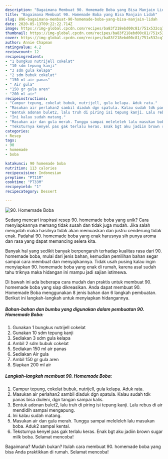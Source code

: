 ```yaml
---
description: "Bagaimana Membuat 90. Homemade Boba yang Bisa Manjain Lidah"
title: "Bagaimana Membuat 90. Homemade Boba yang Bisa Manjain Lidah"
slug: 896-bagaimana-membuat-90-homemade-boba-yang-bisa-manjain-lidah
date: 2020-05-13T09:22:22.714Z
image: https://img-global.cpcdn.com/recipes/ba83f218ebd00c81/751x532cq70/90-homemade-boba-foto-resep-utama.jpg
thumbnail: https://img-global.cpcdn.com/recipes/ba83f218ebd00c81/751x532cq70/90-homemade-boba-foto-resep-utama.jpg
cover: https://img-global.cpcdn.com/recipes/ba83f218ebd00c81/751x532cq70/90-homemade-boba-foto-resep-utama.jpg
author: Annie Chapman
ratingvalue: 4.2
reviewcount: 12
recipeingredient:
- "1 bungkus nutrijell cokelat"
- "10 sdm tepung kanji"
- "3 sdm gula kelapa"
- "2 sdm bubuk cokelat"
- "150 ml air panas"
- " Air gula"
- "150 gr gula aren"
- "200 ml air"
recipeinstructions:
- "Campur tepung, cokelat bubuk, nutrijell, gula kelapa. Aduk rata."
- "Masukan air perlahan2 sambil diaduk dgn spatula. Kalau sudah tdk panas bisa diuleni, dgn tangan sampai kalis."
- "Bentuk adonan bulet2, lalu truh di piring isi tepung kanji. Lalu rebus di air mendidih sampai mengapung."
- "Ini kalau sudah matang."
- "Masukan air dan gula merah. Tunggu sampai meleleleh lalu masukan boba. Aduk2 sampai kental."
- "Teksturnya kenyel pas gak terlalu keras. Enak bgt aku jadiin brown sugar milk boba. Selamat mencoba!"
categories:
- Resep
tags:
- 90
- homemade
- boba

katakunci: 90 homemade boba 
nutrition: 113 calories
recipecuisine: Indonesian
preptime: "PT11M"
cooktime: "PT33M"
recipeyield: "1"
recipecategory: Dessert

---
```



![90. Homemade Boba](https://img-global.cpcdn.com/recipes/ba83f218ebd00c81/751x532cq70/90-homemade-boba-foto-resep-utama.jpg)

Sedang mencari inspirasi resep 90. homemade boba yang unik? Cara menyiapkannya memang tidak susah dan tidak juga mudah. Jika salah mengolah maka hasilnya tidak akan memuaskan dan justru cenderung tidak enak. Padahal 90. homemade boba yang enak harusnya sih punya aroma dan rasa yang dapat memancing selera kita.



Banyak hal yang sedikit banyak berpengaruh terhadap kualitas rasa dari 90. homemade boba, mulai dari jenis bahan, kemudian pemilihan bahan segar sampai cara membuat dan menyajikannya. Tidak usah pusing kalau ingin menyiapkan 90. homemade boba yang enak di rumah, karena asal sudah tahu triknya maka hidangan ini mampu jadi sajian istimewa.


Di bawah ini ada beberapa cara mudah dan praktis untuk membuat 90. homemade boba yang siap dikreasikan. Anda dapat membuat 90. Homemade Boba menggunakan 8 jenis bahan dan 6 langkah pembuatan. Berikut ini langkah-langkah untuk menyiapkan hidangannya.

<!--inarticleads1-->

##### Bahan-bahan dan bumbu yang digunakan dalam pembuatan 90. Homemade Boba:

1. Gunakan 1 bungkus nutrijell cokelat
1. Gunakan 10 sdm tepung kanji
1. Sediakan 3 sdm gula kelapa
1. Ambil 2 sdm bubuk cokelat
1. Sediakan 150 ml air panas
1. Sediakan  Air gula
1. Ambil 150 gr gula aren
1. Siapkan 200 ml air




<!--inarticleads2-->

##### Langkah-langkah membuat 90. Homemade Boba:

1. Campur tepung, cokelat bubuk, nutrijell, gula kelapa. Aduk rata.
1. Masukan air perlahan2 sambil diaduk dgn spatula. Kalau sudah tdk panas bisa diuleni, dgn tangan sampai kalis.
1. Bentuk adonan bulet2, lalu truh di piring isi tepung kanji. Lalu rebus di air mendidih sampai mengapung.
1. Ini kalau sudah matang.
1. Masukan air dan gula merah. Tunggu sampai meleleleh lalu masukan boba. Aduk2 sampai kental.
1. Teksturnya kenyel pas gak terlalu keras. Enak bgt aku jadiin brown sugar milk boba. Selamat mencoba!




Bagaimana? Mudah bukan? Itulah cara membuat 90. homemade boba yang bisa Anda praktikkan di rumah. Selamat mencoba!
